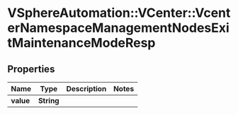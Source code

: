 # VSphereAutomation::VCenter::VcenterNamespaceManagementNodesExitMaintenanceModeResp

## Properties
Name | Type | Description | Notes
------------ | ------------- | ------------- | -------------
**value** | **String** |  | 


